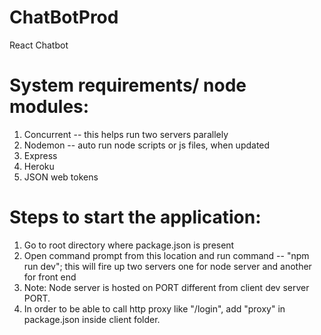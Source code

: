 # ChatBotProd
React Chatbot

# System requirements/ node modules:
1. Concurrent -- this helps run two servers parallely
2. Nodemon    -- auto run node scripts or js files, when updated
3. Express
4. Heroku
5. JSON web tokens

# Steps to start the application:
1. Go to root directory where package.json is present
2. Open command prompt from this location and run command -- "npm run dev"; this will fire up two servers one for node server and another for front end
3. Note: Node server is hosted on PORT different from client dev server PORT.
4. In order to be able to call http proxy like "/login", add "proxy" in package.json inside client folder.
